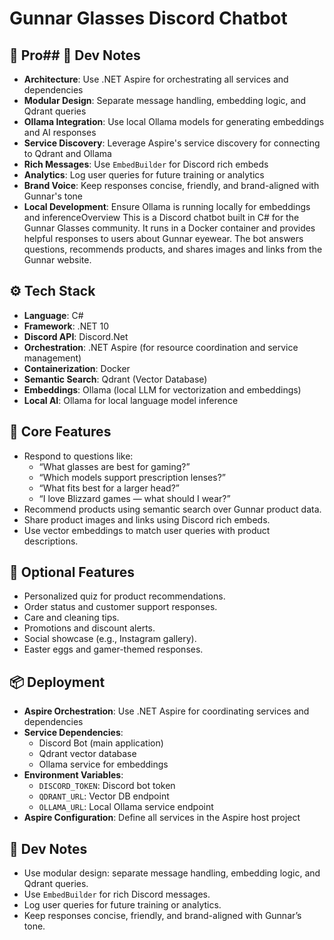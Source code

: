 # Gunnar Glasses Discord Chatbot

## 🧠 Pro## 📝 Dev Notes
- **Architecture**: Use .NET Aspire for orchestrating all services and dependencies
- **Modular Design**: Separate message handling, embedding logic, and Qdrant queries
- **Ollama Integration**: Use local Ollama models for generating embeddings and AI responses
- **Service Discovery**: Leverage Aspire's service discovery for connecting to Qdrant and Ollama
- **Rich Messages**: Use `EmbedBuilder` for Discord rich embeds
- **Analytics**: Log user queries for future training or analytics
- **Brand Voice**: Keep responses concise, friendly, and brand-aligned with Gunnar's tone
- **Local Development**: Ensure Ollama is running locally for embeddings and inferenceOverview
This is a Discord chatbot built in C# for the Gunnar Glasses community. It runs in a Docker container and provides helpful responses to users about Gunnar eyewear. The bot answers questions, recommends products, and shares images and links from the Gunnar website.

## ⚙️ Tech Stack
- **Language**: C#
- **Framework**: .NET 10
- **Discord API**: Discord.Net
- **Orchestration**: .NET Aspire (for resource coordination and service management)
- **Containerization**: Docker
- **Semantic Search**: Qdrant (Vector Database)
- **Embeddings**: Ollama (local LLM for vectorization and embeddings)
- **Local AI**: Ollama for local language model inference

## 💬 Core Features
- Respond to questions like:
  - “What glasses are best for gaming?”
  - “Which models support prescription lenses?”
  - “What fits best for a larger head?”
  - “I love Blizzard games — what should I wear?”
- Recommend products using semantic search over Gunnar product data.
- Share product images and links using Discord rich embeds.
- Use vector embeddings to match user queries with product descriptions.

## 🧪 Optional Features
- Personalized quiz for product recommendations.
- Order status and customer support responses.
- Care and cleaning tips.
- Promotions and discount alerts.
- Social showcase (e.g., Instagram gallery).
- Easter eggs and gamer-themed responses.

## 📦 Deployment
- **Aspire Orchestration**: Use .NET Aspire for coordinating services and dependencies
- **Service Dependencies**:
  - Discord Bot (main application)
  - Qdrant vector database
  - Ollama service for embeddings
- **Environment Variables**:
  - `DISCORD_TOKEN`: Discord bot token
  - `QDRANT_URL`: Vector DB endpoint
  - `OLLAMA_URL`: Local Ollama service endpoint
- **Aspire Configuration**: Define all services in the Aspire host project

## 📝 Dev Notes
- Use modular design: separate message handling, embedding logic, and Qdrant queries.
- Use `EmbedBuilder` for rich Discord messages.
- Log user queries for future training or analytics.
- Keep responses concise, friendly, and brand-aligned with Gunnar’s tone.